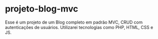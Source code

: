 # projeto-blog-mvc
Esse é um projeto de um Blog completo em padrão MVC, CRUD com autenticações de usuários. Utilizarei tecnologias como PHP, HTML, CSS e JS.
